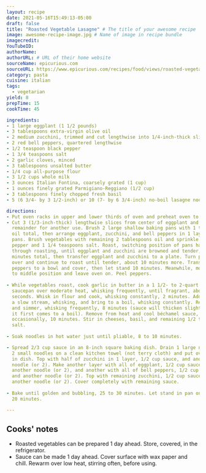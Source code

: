 ```yaml
---
layout: recipe
date: 2021-05-16T15:49:13-05:00
draft: false
title: "Roasted Vegetable Lasagne" # The title of your awesome recipe
image: awesome-recipe-image.jpg # Name of image in recipe bundle
imagecredit:
YouTubeID:
authorName: 
authorURL: # URL of their home website
sourceName: epicurious.com
sourceURL: https://www.epicurious.com/recipes/food/views/roasted-vegetable-lasagne-238397
category: pasta
cuisine: italian
tags:
  - vegetarian
yield: 8
prepTime: 15
cookTime: 45

ingredients:
- 1 large eggplant (1 1/2 pounds)
- 3 tablespoons extra-virgin olive oil
- 2 medium zucchini, trimmed and cut lengthwise into 1/4-inch-thick slices
- 2 red bell peppers, quartered lengthwise
- 1/2 teaspoon black pepper
- 1 3/4 teaspoons salt
- 2 garlic cloves, minced
- 3 tablespoons unsalted butter
- 1/4 cup all-purpose flour
- 3 1/2 cups whole milk
- 3 ounces Italian Fontina, coarsely grated (1 cup)
- 1 ounces finely grated Parmigiano-Reggiano (1/2 cup)
- 3 tablespoons finely chopped fresh basil
- 5 (6 3/4- by 3 1/2-inch) or 10 (7- by 6 3/4-inch) no-boil lasagne noodles

directions:
- Put oven racks in upper and lower thirds of oven and preheat oven to 425°F.
- Cut 3 (1/3-inch-thick) lengthwise slices from center of eggplant and reserve
  remainder for another use. Brush 2 large shallow baking pans with 1 tablespoon
  oil total, then arrange eggplant, zucchini, and bell peppers in 1 layer in
  pans. Brush vegetables with remaining 2 tablespoons oil and sprinkle with
  pepper and 1 1/4 teaspoons salt. Roast, switching position of pans halfway
  through roasting, until eggplant and zucchini are browned and tender, 15 to 20
  minutes total, then transfer eggplant and zucchini to a plate. Turn peppers
  over and continue to roast until tender, about 10 minutes more. Transfer
  peppers to a bowl and cover, then let stand 10 minutes. Meanwhile, move 1 rack
  to middle position and leave oven on. Peel peppers.
  
- While vegetables roast, cook garlic in butter in a 1 1/2- to 2-quart heavy
  saucepan over moderate heat, whisking frequently, until fragrant, about 30
  seconds. Whisk in flour and cook, whisking constantly, 2 minutes. Add milk in
  a slow stream, whisking, and bring to a boil, whisking constantly. Reduce heat
  and simmer, whisking frequently, 8 minutes (sauce will thicken slightly when
  it first comes to a boil). Remove from heat and cool béchamel sauce, stirring
  occasionally, 10 minutes. Stir in cheeses, basil, and remaining 1/2 teaspoon
  salt.
  
- Soak noodles in hot water just until pliable, 8 to 10 minutes.

- Spread 2/3 cup sauce in an 8-inch square baking dish. Drain 1 large noodle or
  2 small noodles on a clean kitchen towel (not terry cloth) and put over sauce
  in dish. Top with half of zucchini in 1 layer, 1/2 cup sauce, and another
  noodle (or 2). Make another layer with all of eggplant, 1/2 cup sauce, and
  another noodle (or 2), and another with all of bell peppers, 1/2 cup sauce,
  and another noodle (or 2). Top with remaining zucchini, 1/2 cup sauce, and
  another noodle (or 2). Cover completely with remaining sauce.
  
- Bake until golden and bubbling, 25 to 30 minutes. Let stand in pan on a rack
  20 minutes.

---
```


## Cooks' notes

* Roasted vegetables can be prepared 1 day ahead. Store, covered,
  in the refrigerator.
* Sauce can be made 1 day ahead. Cover surface with wax paper and
  chill. Rewarm over low heat, stirring often, before using.
